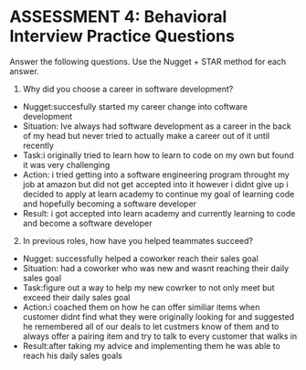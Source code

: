 # ASSESSMENT 4: Behavioral Interview Practice Questions

Answer the following questions. Use the Nugget + STAR method for each answer.

1. Why did you choose a career in software development?

- Nugget:succesfully started my career change into coftware development
- Situation: Ive always had software development as a career in the back of my head but never tried to actually make a career out of it until recently 
- Task:i originally tried to learn how to learn to code on my own but found it was very challenging
- Action: i tried getting into a software engineering program throught my job at amazon but did not get accepted into it however i didnt give up i decided to apply at learn academy to continue my goal of learning code and hopefully becoming a software developer
- Result: i got accepted into learn academy and currently learning to code and become a software developer

2. In previous roles, how have you helped teammates succeed?

- Nugget: successfully helped a coworker reach their sales goal
- Situation: had a coworker who was new and wasnt reaching their daily sales goal
- Task:figure out a way to help my new cowrker to not only meet but exceed their daily sales goal
- Action:i coached them on how he can offer similiar items when customer didnt find what they were originally looking for and suggested he remembered all of our deals to let custmers know of them and to always offer a pairing item and try to talk to every customer that walks in 
- Result:after taking my advice and implementing them he was able to reach his daily sales goals